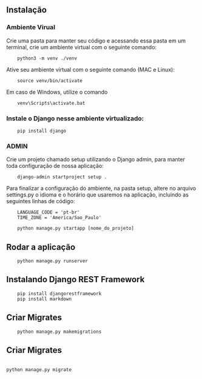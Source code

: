 ## Instalação


### Ambiente Virual

Crie uma pasta para manter seu código e acessando essa pasta em um terminal, crie um ambiente virtual com o seguinte comando:

```
    python3 -m venv ./venv
```

Ative seu ambiente virtual com o seguinte comando (MAC e Linux):

```
    source venv/bin/activate
```

Em caso de Windows, utilize o comando

```
    venv\Scripts\activate.bat
```

### Instale o Django nesse ambiente virtualizado:

```
    pip install django
```

### ADMIN

Crie um projeto chamado setup utilizando o Django admin, para manter toda configuração de nossa aplicação:

```
    django-admin startproject setup .
```

Para finalizar a configuração do ambiente, na pasta setup, altere no arquivo settings.py o idioma e o horário que usaremos na aplicação, incluindo as seguintes linhas de código:

```
    LANGUAGE_CODE = 'pt-br'
    TIME_ZONE = 'America/Sao_Paulo'
```

```
    python manage.py startapp [nome_do_projeto]
```

## Rodar a aplicação

```
    python manage.py runserver
```

## Instalando Django REST Framework

```
    pip install djangorestframework
    pip install markdown
```

## Criar Migrates

```
    python manage.py makemigrations
```

## Criar Migrates

<code>
python manage.py migrate
<code>
